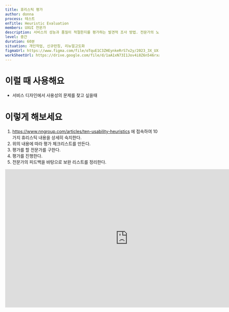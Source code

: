 ```yaml
---
title: 휴리스틱 평가
author: donna
process: 테스트
enTitle: Heuristic Evaluation
members: UXUI 전문가
description: 서비스의 성능과 품질이 적절한지를 평가하는 발견적 조사 방법. 전문가의 노하우로 빠르게 서비스를 평가하여 문제점 및 개선 방향을 제시할 수 있음
level: 중간
duration: 60분
situation: 개인작업, 신규런칭, 리뉴얼고도화
figmaUrl: https://www.figma.com/file/oTquE1C3ZHEynkeRrS7x2y/2023_3X_UX-Card_WorkSheet_Ver.3?type=design&node-id=104-1888&mode=design&t=uMLYbDeXRC8639ZD-4
workSheetUrl: https://drive.google.com/file/d/1aA1xN73I1Jov4i8Z6n546rxa-VW6uz4b/view?usp=sharing
---
```


<!-- 프로세스별 보기: 공감, 설계, 프로토타입, 테스트 -->
<!--UXUI 전문가, 팀 구성원, 사용자, 이해관계자, 누구나 -->
<!--level: 쉬움, 중간, 어려움-->
<!--개인작업, 신규런칭, 리뉴얼고도화-->

# 이럴 때 사용해요

- 서비스 디자인에서 사용성의 문제를 찾고 싶을때

# 이렇게 해보세요

1. https://www.nngroup.com/articles/ten-usability-heuristics 에 접속하여 10가지 휴리스틱 내용을 상세히 숙지한다.
2. 위의 내용에 따라 평가 체크리스트를 만든다.
3. 평가를 할 전문가를 구한다.
4. 평가를 진행한다.
5. 전문가의 피드백을 바탕으로 보완 리스트를 정리한다.

<iframe style="border: 1px solid rgba(0, 0, 0, 0.1);" width="800" height="450" src="https://www.figma.com/embed?embed_host=share&url=https%3A%2F%2Fwww.figma.com%2Ffile%2FoTquE1C3ZHEynkeRrS7x2y%2F2023_3X_UX-Card_WorkSheet_Ver.3%3Ftype%3Ddesign%26node-id%3D104%253A1889%26mode%3Ddesign%26t%3DuMLYbDeXRC8639ZD-1" allowfullscreen></iframe>
